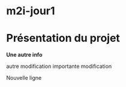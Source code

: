 # m2i-jour1

# Présentation du projet

__Une autre info__


autre modification importante
modification


Nouvelle ligne